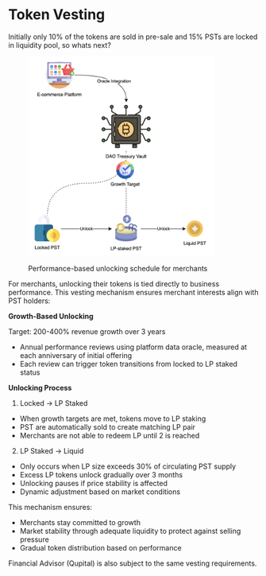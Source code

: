 # Token Vesting

Initially only 10% of the tokens are sold in pre-sale and 15% PSTs are locked in liquidity pool, so whats next?

<figure><img src="../.gitbook/assets/image (2).png" alt="" width="375"><figcaption><p>Performance-based unlocking schedule for merchants</p></figcaption></figure>

For merchants, unlocking their tokens is tied directly to business performance. This vesting mechanism ensures merchant interests align with PST holders:

**Growth-Based Unlocking**

Target: 200-400% revenue growth over 3 years

* Annual performance reviews using platform data oracle, measured at each anniversary of initial offering
* Each review can trigger token transitions from locked to LP staked status

**Unlocking Process**

1. Locked → LP Staked

* When growth targets are met, tokens move to LP staking
* PST are automatically sold to create matching LP pair
* Merchants are not able to redeem LP until 2 is reached

2. LP Staked → Liquid

* Only occurs when LP size exceeds 30% of circulating PST supply
* Excess LP tokens unlock gradually over 3 months
* Unlocking pauses if price stability is affected
* Dynamic adjustment based on market conditions

This mechanism ensures:

* Merchants stay committed to growth
* Market stability through adequate liquidity to protect against selling pressure
* Gradual token distribution based on performance

Financial Advisor (Qupital) is also subject to the same vesting requirements.
